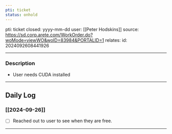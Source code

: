 ```yaml
---
pti: ticket
status: onhold
---
```

pti: ticket 
closed: yyyy-mm-dd
user: [[Peter Hodskins]]
source: https://sd.corp.arete.com/WorkOrder.do?woMode=viewWO&woID=83984&PORTALID=1
relates: 
id: 2024092608441926

---
### Description
- User needs CUDA installed
---
## Daily Log
### [[2024-09-26]]
- [ ] Reached out to user to see when they are free.
---




